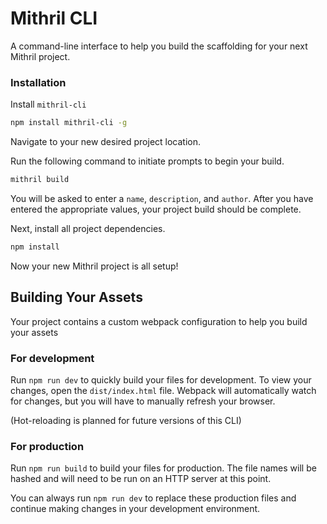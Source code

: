 # Mithril CLI
A command-line interface to help you build the scaffolding for your next Mithril project.

### Installation
Install `mithril-cli`

```sh
npm install mithril-cli -g
```

Navigate to your new desired project location.

Run the following command to initiate prompts to begin your build.

```sh
mithril build
```

You will be asked to enter a `name`, `description`, and `author`. After you have entered the appropriate values, your project build should be complete.

Next, install all project dependencies.

```sh
npm install
```

Now your new Mithril project is all setup!



## Building Your Assets

Your project contains a custom webpack configuration to help you build your assets

### For development

Run `npm run dev` to quickly build your files for development. To view your changes, open the `dist/index.html` file. Webpack will automatically watch for changes, but you will have to manually refresh your browser.

(Hot-reloading is planned for future versions of this CLI)

### For production

Run `npm run build` to build your files for production. The file names will be hashed and will need to be run on an HTTP server at this point.

You can always run `npm run dev` to replace these production files and continue making changes in your development environment.
